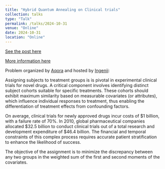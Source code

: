 ```yaml
---
title: "Hybrid Quantum Annealing on Clinical trials"
collection: talks
type: "Talk"
permalink: /talks/2024-10-31
venue: "Online"
date: 2024-10-31
location: "Online"
---
```


[See the post here](https://www.linkedin.com/feed/update/urn:li:activity:7250593642224967680)

[More information here](https://www.youtube.com/watch?v=peazYkETsUY)


Problem organized by [Aqora](https://aqora.io/competitions/ingenii-clinical-trial) and hosted by [Ingenii](https://www.ingenii.io/quantum-hub):

Assigning subjects to treatment groups is is pivotal in experimental clinical trials for novel drugs. A critical component involves identifying distinct subject cohorts suitable for specific treatments. These cohorts should exhibit maximum similarity based on measurable covariates (or attributes), which influence individual responses to treatment, thus enabling the differentiation of treatment effects from confounding factors.

On average, clinical trials for newly approved drugs incur costs of $1 billion, with a failure rate of 70%. In 2010, global pharmaceutical companies allocated $32.5 billion to conduct clinical trials out of a total research and development expenditure of $46.4 billion. The financial and temporal constraints of this complex process requires accurate patient stratification to enhance the likelihood of success.

The objective of the assignment is to minimize the discrepancy between any two groups in the weighted sum of the first and second moments of the covariates. 

